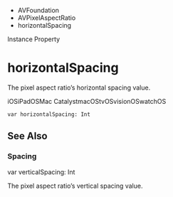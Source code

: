 

- AVFoundation
- AVPixelAspectRatio
-  horizontalSpacing 

Instance Property

# horizontalSpacing

The pixel aspect ratio’s horizontal spacing value.

iOSiPadOSMac CatalystmacOStvOSvisionOSwatchOS

``` source
var horizontalSpacing: Int
```

## See Also

### Spacing

var verticalSpacing: Int

The pixel aspect ratio’s vertical spacing value.

